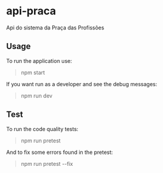 # api-praca
Api do sistema da Praça das Profissões

## Usage
To run the application use:
> npm start

If you want run as a developer and see the debug messages:
> npm run dev

## Test
To run the code quality tests:
> npm run pretest

And to fix some errors found in the pretest:
> npm run pretest --fix